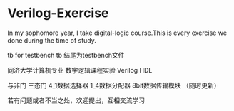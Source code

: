 # Verilog-Exercise
In my sophomore year, I take digital-logic course.This is every exercise we done during the time of study.

tb for testbench tb 结尾为testbench文件

同济大学计算机专业 数字逻辑课程实验 Verilog HDL

与非门 三态门 4_1数据选择器 1_4数据分配器 8bit数据传输模块 （随时更新）

若有问题或者不当之处，欢迎提出，互相交流学习
